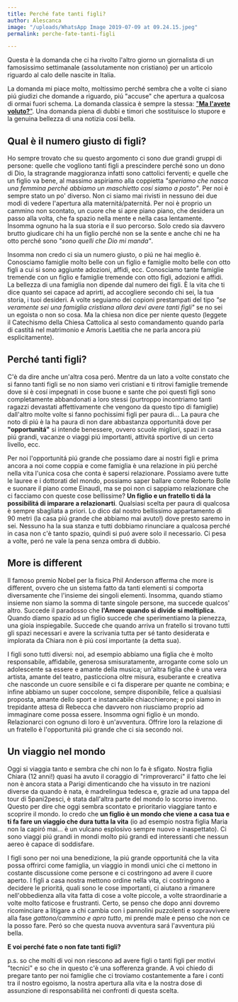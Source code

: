 ```yaml
---
title: Perché fate tanti figli?
author: Alescanca
image: "/uploads/WhatsApp Image 2019-07-09 at 09.24.15.jpeg"
permalink: perche-fate-tanti-figli

---
```

Questa è la domanda che ci ha rivolto l'altro giorno un giornalista di un famosissimo settimanale (assolutamente non cristiano) per un articolo riguardo al calo delle nascite in Italia.

La domanda mi piace molto, moltissimo perché sembra che a volte ci siano piú giudizi che domande a riguardo, piú "accuse" che apertura a qualcosa di ormai fuori schema. La domanda classica è sempre la stessa: ["**Ma l'avete voluto?**"](https://5p2p.it/ma-l-avete-voluto). Una domanda piena di dubbi e timori che sostituisce lo stupore e la genuina bellezza di una notizia cosí bella.

## Qual è il numero giusto di figli?

Ho sempre trovato che su questo argomento ci sono due grandi gruppi di persone: quelle che vogliono tanti figli a prescindere perché sono un dono di Dio, la stragrande maggioranza infatti sono cattolici ferventi; e quelle che un figlio va bene, al massimo aspiriamo alla coppietta _"speriamo che nasca una femmina perché abbiamo un maschietto cosí siamo a posto"_. Per noi è sempre stato un po' diverso. Non ci siamo mai rivisti in nessuno dei due modi di vedere l'apertura alla maternitá/paternitá. Per noi è proprio un cammino non scontato, un cuore che si apre piano piano, che desidera un passo alla volta, che fa spazio nella mente e nella casa lentamente. Insomma ognuno ha la sua storia e il suo percorso. Solo credo sia davvero brutto giudicare chi ha un figlio perché non se la sente e anche chi ne ha otto perché sono _"sono quelli che Dio mi manda"_.

Insomma non credo ci sia un numero giusto, o piú ne hai meglio è. Conosciamo famiglie molto belle con un figlio e famiglie molto belle con otto figli a cui si sono aggiunte adozioni, affidi, ecc. Conosciamo tante famiglie tremende con un figlio e famiglie tremende con otto figli, adozioni e affidi. La bellezza di una famiglia non dipende dal numero dei figli. È la vita che ti dice quanto sei capace ad aprirti, ad accogliere secondo chi sei, la tua storia, i tuoi desideri. A volte seguiamo dei copioni prestampati del tipo _"se veramente sei una famiglia cristiana allora devi avere tanti figli"_ se no sei un egoista o non so cosa. Ma la chiesa non dice per niente questo (leggete il Catechismo della Chiesa Cattolica al sesto comandamento quando parla di castitá nel matrimonio e Amoris Laetitia che ne parla ancora piú esplicitamente).

## Perché tanti figli?

C'è da dire anche un'altra cosa peró. Mentre da un lato a volte constato che si fanno tanti figli se no non siamo veri cristiani e ti ritrovi famiglie tremende dove si è cosí impegnati in cose buone e sante che poi questi figli sono completamente abbandonati a loro stessi (purtroppo incontriamo tanti ragazzi devastati affettivamente che vengono da questo tipo di famiglie) dall'altro molte volte si fanno pochissimi figli per paura di…  La paura che noto di piú è la ha paura di non dare abbastanza opportunitá dove per **"opportunitá"** si intende benessere, ovvero scuole migliori, spazi in casa piú grandi, vacanze o viaggi piú importanti, attivitá sportive di un certo livello, ecc.

Per noi l'opportunitá piú grande che possiamo dare ai nostri figli e prima ancora a noi come coppia e come famiglia è una relazione in piú perché nella vita l'unica cosa che conta è sapersi relazionare. Possiamo avere tutte le lauree e i dottorati del mondo, possiamo saper ballare come Roberto Bolle e suonare il piano come Einaudi, ma se poi non ci sappiamo relazionare che ci facciamo con queste cose bellissime? **Un figlio e un fratello ti dá la possibilitá di imparare a relazionarti**. Qualsiasi scelta per paura di qualcosa è sempre sbagliata a priori. Lo dico dal nostro bellissimo appartamento di 90 metri (la casa piú grande che abbiamo mai avuto!) dove presto saremo in sei. Nessuno ha la sua stanza e tutti dobbiamo rinunciare a qualcosa perché in casa non c'è tanto spazio, quindi si puó avere solo il necessario. Ci pesa a volte, peró ne vale la pena senza ombra di dubbio.

## More is different

Il famoso premio Nobel per la fisica Phil Anderson afferma che more is different, ovvero che un sistema fatto da tanti elementi si comporta diversamente che l'insieme dei singoli elementi. Insomma, quando stiamo insieme non siamo la somma di tante singole persone, ma succede qualcos' altro. Succede il paradosso che **l'Amore quando si divide si moltiplica**. Quando diamo spazio ad un figlio succede che sperimentiamo la pienezza, una gioia inspiegabile. Succede che quando arriva un fratello si trovano tutti gli spazi necessari e avere la scrivania tutta per sé tanto desiderata e implorata da Chiara non è piú cosí importante (a detta sua).

I figli sono tutti diversi: noi, ad esempio abbiamo una figlia che è molto responsabile, affidabile, generosa smisuratamente, arrogante come solo un adolescente sa essere e amante della musica; un'altra figlia che è una vera artista, amante del teatro, pasticciona oltre misura, esuberante e creativa che nasconde un cuore sensibile e ci fa disperare per quante ne combina; e infine abbiamo un super coccolone, sempre disponibile, felice a qualsiasi proposta, amante dello sport e instancabile chiacchierone; e poi siamo in trepidante attesa di Rebecca che davvero non riusciamo proprio ad immaginare come possa essere. Insomma ogni figlio è un mondo. Relazionarci con ognuno di loro è un'avventura. Offrire loro la relazione di un fratello è l'opportunitá piú grande che ci sia secondo noi.

## Un viaggio nel mondo

Oggi si viaggia tanto e sembra che chi non lo fa è sfigato. Nostra figlia Chiara (12 anni!) quasi ha avuto il coraggio di "rimproverarci" il fatto che lei non è ancora stata a Parigi dimenticando che ha vissuto in tre nazioni diverse da quando è nata, è madrelingua tedesca e, grazie ad una tappa del tour di 5pani2pesci, è stata dall'altra parte del mondo lo scorso inverno. Questo per dire che oggi sembra scontato e prioritario viaggiare tanto e scoprire il mondo. Io credo che **un figlio è un mondo che viene a casa tua e ti fa fare un viaggio che dura tutta la vita** (io ad esempio nostra figlia Maria non la capiró mai… è un vulcano esplosivo sempre nuovo e inaspettato). Ci sono viaggi piú grandi in mondi molto piú grandi ed interessanti che nessun aereo è capace di soddisfare.

I figli sono per noi una benedizione, la piú grande opportunitá che la vita possa offrirci come famiglia, un viaggio in mondi unici che ci mettono in costante discussione come persone e ci costringono ad avere il cuore aperto. I figli a casa nostra mettono ordine nella vita, ci costringono a decidere le prioritá, quali sono le cose importanti, ci aiutano a rimanere nell'obbedienza alla vita fatta di cose a volte piccole, a volte straordinarie a volte molto faticose e frustranti. Certo, se penso che dopo anni dovremo ricominciare a litigare a chi cambia con i pannolini puzzolenti e sopravvivere alla fase _gattono/cammino e apro tutto_, mi prende male e penso che non ce la posso fare. Peró so che questa nuova avventura sará l'avventura piú bella.

**E voi perché fate o non fate tanti figli?**

p.s.
so che molti di voi non riescono ad avere figli o tanti figli per motivi "tecnici" e so che in questo c'è una sofferenza grande. A voi chiedo di pregare tanto per noi famiglie che ci troviamo costantemente a fare i conti tra il nostro egoismo, la nostra apertura alla vita e la nostra dose di assunzione di responsabilitá nei confronti di questa scelta.